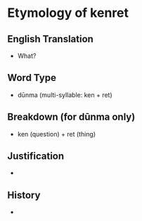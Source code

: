 # Etymology of kenret

## English Translation
- What?

## Word Type
- dūnma (multi-syllable: ken + ret)

## Breakdown (for dūnma only)
- ken (question) + ret (thing)

## Justification
- 

## History
- 
